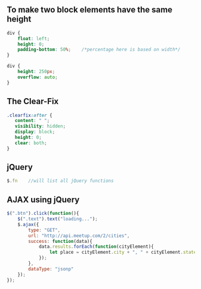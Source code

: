 
## To make two block elements have the same height

```css
div {
	float: left;
	height: 0;
	padding-bottom: 50%;	/*percentage here is based on width*/
}

div {
	height: 250px;
	overflow: auto;
}
```

## The Clear-Fix

```css
.clearfix:after {
   content: " "; 
   visibility: hidden;
   display: block;
   height: 0;
   clear: both;
}
```

## jQuery

```js
$.fn 	//will list all jQuery functions
```

## AJAX using jQuery

```js
$(".btn").click(function(){
	$(".text").text("loading...");
	$.ajax({
		type: "GET",
		url: "http://api.meetup.com/2/cities",
		success: function(data){
			data.results.forEach(function(cityElement){
				let place = cityElement.city + ", " + cityElement.state'4
			});
		},
		dataType: "jsonp"
	});
});
```
<!--stackedit_data:
eyJoaXN0b3J5IjpbMTE3MzEzOTYxOCwtMTY1OTkxNDY5LDEzNT
E5MDMwMDMsODcxMzUxMDkyLDE1MzY2OTE1NzIsLTMxODE4NDI5
OCwtNzk4NzQ5NjQ0LDc0Mjg0MzE5MywtNjAwMzI3MTczXX0=
-->
